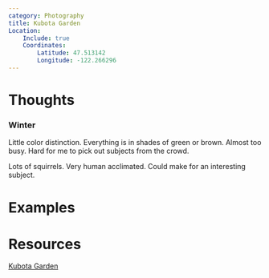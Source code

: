 ```yaml
---
category: Photography
title: Kubota Garden
Location:
    Include: true
    Coordinates:
        Latitude: 47.513142
        Longitude: -122.266296
---
```


# Thoughts


### Winter

Little color distinction. Everything is in shades of green or brown. Almost too busy. Hard for me to pick out subjects from the crowd.

Lots of squirrels. Very human acclimated. Could make for an interesting subject.

# Examples

# Resources
[Kubota Garden](https://kubotagarden.org)
